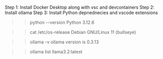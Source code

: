 

Step 1: Install Docker Desktop along with vsc and devcontainers
Step 2: Install ollama
Step 3: Install Python depnednecies and vscode extensions


>> python --version 
    Python 3.12.6

>> cat /etc/os-release
    Debian GNU/Linux 11 (bullseye)

>> ollama -v
    ollama version is 0.3.13

>> ollama list 
    llama3.2:latest


